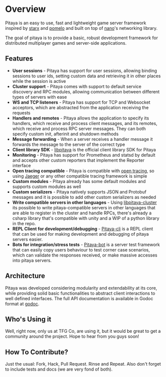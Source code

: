 Overview
========

Pitaya is an easy to use, fast and lightweight game server framework inspired by [starx](https://github.com/lonnng/starx) and [pomelo](https://github.com/NetEase/pomelo) and built on top of [nano](https://github.com/lonnng/nano)'s networking library.

The goal of pitaya is to provide a basic, robust development framework for distributed multiplayer games and server-side applications.

## Features

* **User sessions** - Pitaya has support for user sessions, allowing binding sessions to user ids, setting custom data and retrieving it in other places while the session is active
* **Cluster support** - Pitaya comes with support to default service discovery and RPC modules, allowing communication between different types of servers with ease
* **WS and TCP listeners** - Pitaya has support for TCP and Websocket acceptors, which are abstracted from the application receiving the requests
* **Handlers and remotes** - Pitaya allows the application to specify its handlers, which receive and process client messages, and its remotes, which receive and process RPC server messages. They can both specify custom init, afterinit and shutdown methods
* **Message forwarding** - When a server receives a handler message it forwards the message to the server of the correct type
* **Client library SDK** - [libpitaya](https://github.com/topfreegames/libpitaya) is the official client library SDK for Pitaya
* **Monitoring** - Pitaya has support for Prometheus and statsd by default and accepts other custom reporters that implement the Reporter interface
* **Open tracing compatible** - Pitaya is compatible with [open tracing](http://opentracing.io/), so using [Jaeger](https://github.com/jaegertracing/jaeger) or any other compatible tracing framework is simple
* **Custom modules** - Pitaya already has some default modules and supports custom modules as well
* **Custom serializers** - Pitaya natively supports JSON and Protobuf messages and it is possible to add other custom serializers as needed
* **Write compatible servers in other languages** - Using [libpitaya-cluster](https://github.com/topfreegames/libpitaya-cluster) its possible to write pitaya-compatible servers in other languages that are able to register in the cluster and handle RPCs, there's already a csharp library that's compatible with unity and a WIP of a python library in the repo.
* **REPL Client for development/debugging** - [Pitaya-cli](https://github.com/ltellesfl/pitaya-cli) is a REPL client that can be used for making development and debugging of pitaya servers easier.
* **Bots for integration/stress tests** - [Pitaya-bot](https://github.com/ltellesfl/pitaya-bot) is a server test framework that can easily copy users behaviour to test corner case scenarios, which can validate the responses received, or make massive accesses into pitaya servers. 

## Architecture

Pitaya was developed considering modularity and extendability at its core, while providing solid basic functionalities to abstract client interactions to well defined interfaces. The full API documentation is available in Godoc format at [godoc](https://godoc.org/github.com/ltellesfl/pitaya).

## Who's Using it

Well, right now, only us at TFG Co, are using it, but it would be great to get a community around the project. Hope to hear from you guys soon!

## How To Contribute?

Just the usual: Fork, Hack, Pull Request. Rinse and Repeat. Also don't forget to include tests and docs (we are very fond of both).
